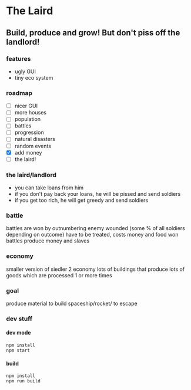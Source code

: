 # The Laird

## Build, produce and grow! But don't piss off the landlord!

### features

* ugly GUI
* tiny eco system

### roadmap

* [ ] nicer GUI
* [ ] more houses
* [ ] population
* [ ] battles
* [ ] progression
* [ ] natural disasters
* [ ] random events
* [x] add money
* [ ] the laird!

### the laird/landlord

* you can take loans from him
* if you don't pay back your loans, he will be pissed and send soldiers
* if you get too rich, he will get greedy and send soldiers

### battle

battles are won by outnumbering enemy
wounded (some % of all soldiers depending on outcome) have to be treated, costs money and food
won battles produce money and slaves

### economy

smaller version of siedler 2 economy
lots of buildings that produce lots of goods which are processed 1 or more times

### goal

produce material to build spaceship/rocket/ to escape

### dev stuff

#### dev mode

```
npm install
npm start
```

#### build

```
npm install
npm run build
```
